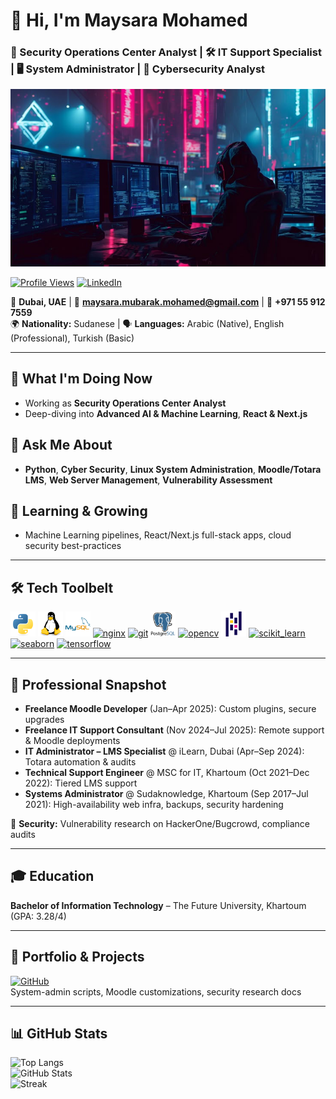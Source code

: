 # 👋 Hi, I'm Maysara Mohamed  
### 🔐 Security Operations Center Analyst | 🛠️ IT Support Specialist | 🖥️ System Administrator | 🧠 Cybersecurity Analyst  

![Maysara Mohamed](_.jpeg)

[![Profile Views](https://komarev.com/ghpvc/?username=maysaraadmin&label=Profile%20views&color=0e75b6&style=flat)](https://github.com/maysaraadmin)
[![LinkedIn](https://img.shields.io/badge/LinkedIn-0077B5?style=for-the-badge&logo=linkedin&logoColor=white)](https://www.linkedin.com/in/maysaranalyst)

📍 **Dubai, UAE** | 📧 **maysara.mubarak.mohamed@gmail.com** | 📱 **+971 55 912 7559**  
🌍 **Nationality:** Sudanese | 🗣️ **Languages:** Arabic (Native), English (Professional), Turkish (Basic)

---

## 🚀 What I'm Doing Now
- Working as **Security Operations Center Analyst**  
- Deep-diving into **Advanced AI & Machine Learning**, **React & Next.js**

## 💬 Ask Me About
- **Python**, **Cyber Security**, **Linux System Administration**, **Moodle/Totara LMS**, **Web Server Management**, **Vulnerability Assessment**

## 🌱 Learning & Growing
- Machine Learning pipelines, React/Next.js full-stack apps, cloud security best-practices

---

## 🛠️ Tech Toolbelt
<a href="https://www.python.org" target="_blank"><img src="https://raw.githubusercontent.com/devicons/devicon/master/icons/python/python-original.svg" alt="python" width="40" height="40"/></a>
<a href="https://www.linux.org/" target="_blank"><img src="https://raw.githubusercontent.com/devicons/devicon/master/icons/linux/linux-original.svg" alt="linux" width="40" height="40"/></a>
<a href="https://www.mysql.com/" target="_blank"><img src="https://raw.githubusercontent.com/devicons/devicon/master/icons/mysql/mysql-original-wordmark.svg" alt="mysql" width="40" height="40"/></a>
<a href="https://www.nginx.com" target="_blank"><img src="https://www.vectorlogo.zone/logos/nginx/nginx-original.svg" alt="nginx" width="40" height="40"/></a>
<a href="https://git-scm.com/" target="_blank"><img src="https://www.vectorlogo.zone/logos/git-scm/git-scm-icon.svg" alt="git" width="40" height="40"/></a>
<a href="https://www.postgresql.org" target="_blank"><img src="https://raw.githubusercontent.com/devicons/devicon/master/icons/postgresql/postgresql-original-wordmark.svg" alt="postgresql" width="40" height="40"/></a>
<a href="https://opencv.org/" target="_blank"><img src="https://www.vectorlogo.zone/logos/opencv/opencv-icon.svg" alt="opencv" width="40" height="40"/></a>
<a href="https://pandas.pydata.org/" target="_blank"><img src="https://raw.githubusercontent.com/devicons/devicon/2ae2a900d2f041da66e950e4d48052658d850630/icons/pandas/pandas-original.svg" alt="pandas" width="40" height="40"/></a>
<a href="https://scikit-learn.org/" target="_blank"><img src="https://upload.wikimedia.org/wikipedia/commons/0/05/Scikit_learn_logo_small.svg" alt="scikit_learn" width="40" height="40"/></a>
<a href="https://seaborn.pydata.org/" target="_blank"><img src="https://seaborn.pydata.org/_images/logo-mark-lightbg.svg" alt="seaborn" width="40" height="40"/></a>
<a href="https://www.tensorflow.org" target="_blank"><img src="https://www.vectorlogo.zone/logos/tensorflow/tensorflow-icon.svg" alt="tensorflow" width="40" height="40"/></a>

---

## 📄 Professional Snapshot
- **Freelance Moodle Developer** (Jan–Apr 2025): Custom plugins, secure upgrades  
- **Freelance IT Support Consultant** (Nov 2024–Jul 2025): Remote support & Moodle deployments  
- **IT Administrator – LMS Specialist** @ iLearn, Dubai (Apr–Sep 2024): Totara automation & audits  
- **Technical Support Engineer** @ MSC for IT, Khartoum (Oct 2021–Dec 2022): Tiered LMS support  
- **Systems Administrator** @ Sudaknowledge, Khartoum (Sep 2017–Jul 2021): High-availability web infra, backups, security hardening  

🔐 **Security:** Vulnerability research on HackerOne/Bugcrowd, compliance audits

---

## 🎓 Education
**Bachelor of Information Technology** – The Future University, Khartoum (GPA: 3.28/4)

---

## 📂 Portfolio & Projects
[![GitHub](https://img.shields.io/badge/GitHub-100000?style=for-the-badge&logo=github&logoColor=white)](https://github.com/maysaraadmin)  
System-admin scripts, Moodle customizations, security research docs

---

## 📊 GitHub Stats
![Top Langs](https://github-readme-stats.vercel.app/api/top-langs?username=maysaraadmin&show_icons=true&locale=en&layout=compact)  
![GitHub Stats](https://github-readme-stats.vercel.app/api?username=maysaraadmin&show_icons=true&locale=en)  
![Streak](https://github-readme-streak-stats.herokuapp.com/?user=maysaraadmin)
